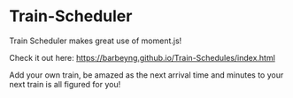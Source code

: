 # Train-Scheduler

Train Scheduler makes great use of moment.js!

Check it out here:
https://barbeyng.github.io/Train-Schedules/index.html

Add your own train, be amazed as the next arrival time and minutes to your next train is all figured for you!
